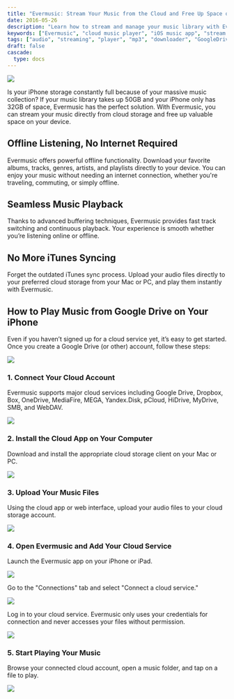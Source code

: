 ```yaml
---
title: "Evermusic: Stream Your Music from the Cloud and Free Up Space on Your iPhone or iPad"
date: 2016-05-26
description: "Learn how to stream and manage your music library with Evermusic using cloud storage services like Google Drive, Dropbox, and more. Free up space on your iPhone or iPad without sacrificing your music."
keywords: ["Evermusic", "cloud music player", "iOS music app", "stream music from cloud", "offline music iPhone", "Google Drive music player", "Dropbox music streaming", "MP3 player iPhone", "free up space iPhone", "music from SMB"]
tags: ["audio", "streaming", "player", "mp3", "downloader", "GoogleDrive", "Dropbox", "cloud music", "offline playback"]
draft: false
cascade:
  type: docs
---
```


![](21260c_00c5356db3a24db6a6a37e353b774d56~mv2.jpg)

Is your iPhone storage constantly full because of your massive music collection? If your music library takes up 50GB and your iPhone only has 32GB of space, Evermusic has the perfect solution. With Evermusic, you can stream your music directly from cloud storage and free up valuable space on your device.

## Offline Listening, No Internet Required

Evermusic offers powerful offline functionality. Download your favorite albums, tracks, genres, artists, and playlists directly to your device. You can enjoy your music without needing an internet connection, whether you're traveling, commuting, or simply offline.

## Seamless Music Playback

Thanks to advanced buffering techniques, Evermusic provides fast track switching and continuous playback. Your experience is smooth whether you’re listening online or offline.

## No More iTunes Syncing

Forget the outdated iTunes sync process. Upload your audio files directly to your preferred cloud storage from your Mac or PC, and play them instantly with Evermusic.

## How to Play Music from Google Drive on Your iPhone

Even if you haven’t signed up for a cloud service yet, it’s easy to get started. Once you create a Google Drive (or other) account, follow these steps:

![](21260c_09c03b8445784d23b632534939b328dd~mv2.png)

### 1. Connect Your Cloud Account

Evermusic supports major cloud services including Google Drive, Dropbox, Box, OneDrive, MediaFire, MEGA, Yandex.Disk, pCloud, HiDrive, MyDrive, SMB, and WebDAV.

![](21260c_3433be90b41f4fe7988383929751b5ec~mv2.png)

### 2. Install the Cloud App on Your Computer

Download and install the appropriate cloud storage client on your Mac or PC.

![](21260c_0e710dbbbb1f47328015575bb25deee0~mv2.png)

### 3. Upload Your Music Files

Using the cloud app or web interface, upload your audio files to your cloud storage account.

![](21260c_0d0f8accee4642debdaa5e88e104b875~mv2.png)

### 4. Open Evermusic and Add Your Cloud Service

Launch the Evermusic app on your iPhone or iPad.

![](21260c_db1789de9eb2413ca71b809c5e76e00e~mv2.jpg)

Go to the "Connections" tab and select "Connect a cloud service."

![](21260c_c5999a87b4cf4d04bf2714e6ee48c954~mv2.jpg)

Log in to your cloud service. Evermusic only uses your credentials for connection and never accesses your files without permission.

![](21260c_8586211e0aa2491b92aca15671140f5c~mv2.jpg)

### 5. Start Playing Your Music

Browse your connected cloud account, open a music folder, and tap on a file to play.

![](21260c_e76a89fe369140618cc552e5c86cfa8a~mv2.jpg)
